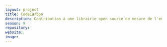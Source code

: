 ```yaml
---
layout: project
title: CodeCarbon
description: Contribution à une librairie open source de mesure de l'empreinte carbone de l'IA et la Data Science
season: 9
repository:
website:
image:
---
```

